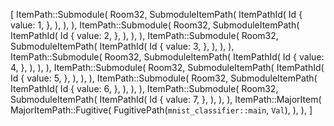[
    ItemPath::Submodule(
        Room32,
        SubmoduleItemPath(
            ItemPathId(
                Id {
                    value: 1,
                },
            ),
        ),
    ),
    ItemPath::Submodule(
        Room32,
        SubmoduleItemPath(
            ItemPathId(
                Id {
                    value: 2,
                },
            ),
        ),
    ),
    ItemPath::Submodule(
        Room32,
        SubmoduleItemPath(
            ItemPathId(
                Id {
                    value: 3,
                },
            ),
        ),
    ),
    ItemPath::Submodule(
        Room32,
        SubmoduleItemPath(
            ItemPathId(
                Id {
                    value: 4,
                },
            ),
        ),
    ),
    ItemPath::Submodule(
        Room32,
        SubmoduleItemPath(
            ItemPathId(
                Id {
                    value: 5,
                },
            ),
        ),
    ),
    ItemPath::Submodule(
        Room32,
        SubmoduleItemPath(
            ItemPathId(
                Id {
                    value: 6,
                },
            ),
        ),
    ),
    ItemPath::Submodule(
        Room32,
        SubmoduleItemPath(
            ItemPathId(
                Id {
                    value: 7,
                },
            ),
        ),
    ),
    ItemPath::MajorItem(
        MajorItemPath::Fugitive(
            FugitivePath(`mnist_classifier::main`, `Val`),
        ),
    ),
]